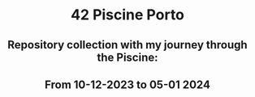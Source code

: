 <div align="center">

# 42 Piscine Porto

</div>


<div align= "center">

## Repository collection with my journey through the Piscine: 

## From 10-12-2023 to 05-01 2024

</div>
